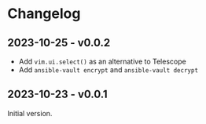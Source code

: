 # Changelog

## 2023-10-25 - v0.0.2

- Add `vim.ui.select()` as an alternative to Telescope
- Add `ansible-vault encrypt` and `ansible-vault decrypt`

## 2023-10-23 - v0.0.1

Initial version.
